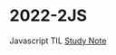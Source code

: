 # 2022-2JS
Javascript TIL
[Study Note](https://walnut-flyaway-f2b.notion.site/2-8270c0dfeff341edae0a4f9cb55d4e4a)
